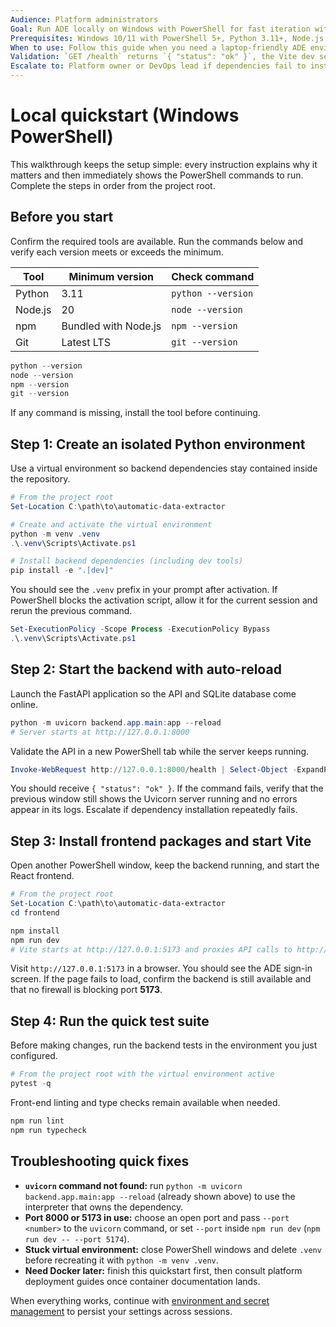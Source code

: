 ```yaml
---
Audience: Platform administrators
Goal: Run ADE locally on Windows with PowerShell for fast iteration without Docker.
Prerequisites: Windows 10/11 with PowerShell 5+, Python 3.11+, Node.js 20+, Git, and internet access to install dependencies.
When to use: Follow this guide when you need a laptop-friendly ADE environment for development, demos, or configuration validation.
Validation: `GET /health` returns `{ "status": "ok" }`, the Vite dev server renders the sign-in screen, and `pytest -q` passes.
Escalate to: Platform owner or DevOps lead if dependencies fail to install, services refuse to start, or validation steps do not pass.
---
```


# Local quickstart (Windows PowerShell)

This walkthrough keeps the setup simple: every instruction explains why it matters and then immediately shows the PowerShell commands to run. Complete the steps in order from the project root.

## Before you start

Confirm the required tools are available. Run the commands below and verify each version meets or exceeds the minimum.

| Tool | Minimum version | Check command |
| --- | --- | --- |
| Python | 3.11 | `python --version` |
| Node.js | 20 | `node --version` |
| npm | Bundled with Node.js | `npm --version` |
| Git | Latest LTS | `git --version` |

```powershell
python --version
node --version
npm --version
git --version
```

If any command is missing, install the tool before continuing.

## Step 1: Create an isolated Python environment

Use a virtual environment so backend dependencies stay contained inside the repository.

```powershell
# From the project root
Set-Location C:\path\to\automatic-data-extractor

# Create and activate the virtual environment
python -m venv .venv
.\.venv\Scripts\Activate.ps1

# Install backend dependencies (including dev tools)
pip install -e ".[dev]"
```

You should see the `.venv` prefix in your prompt after activation. If PowerShell blocks the activation script, allow it for the current session and rerun the previous command.

```powershell
Set-ExecutionPolicy -Scope Process -ExecutionPolicy Bypass
.\.venv\Scripts\Activate.ps1
```

## Step 2: Start the backend with auto-reload

Launch the FastAPI application so the API and SQLite database come online.

```powershell
python -m uvicorn backend.app.main:app --reload
# Server starts at http://127.0.0.1:8000
```

Validate the API in a new PowerShell tab while the server keeps running.

```powershell
Invoke-WebRequest http://127.0.0.1:8000/health | Select-Object -ExpandProperty Content
```

You should receive `{ "status": "ok" }`. If the command fails, verify that the previous window still shows the Uvicorn server running and no errors appear in its logs. Escalate if dependency installation repeatedly fails.

## Step 3: Install frontend packages and start Vite

Open another PowerShell window, keep the backend running, and start the React frontend.

```powershell
# From the project root
Set-Location C:\path\to\automatic-data-extractor
cd frontend

npm install
npm run dev
# Vite starts at http://127.0.0.1:5173 and proxies API calls to http://127.0.0.1:8000
```

Visit `http://127.0.0.1:5173` in a browser. You should see the ADE sign-in screen. If the page fails to load, confirm the backend is still available and that no firewall is blocking port **5173**.

## Step 4: Run the quick test suite

Before making changes, run the backend tests in the environment you just configured.

```powershell
# From the project root with the virtual environment active
pytest -q
```

Front-end linting and type checks remain available when needed.

```powershell
npm run lint
npm run typecheck
```

## Troubleshooting quick fixes

- **`uvicorn` command not found:** run `python -m uvicorn backend.app.main:app --reload` (already shown above) to use the interpreter that owns the dependency.
- **Port 8000 or 5173 in use:** choose an open port and pass `--port <number>` to the `uvicorn` command, or set `--port` inside `npm run dev` (`npm run dev -- --port 5174`).
- **Stuck virtual environment:** close PowerShell windows and delete `.venv` before recreating it with `python -m venv .venv`.
- **Need Docker later:** finish this quickstart first, then consult platform deployment guides once container documentation lands.

When everything works, continue with [environment and secret management](./environment-management.md) to persist your settings across sessions.
